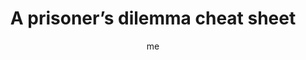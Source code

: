 ---
title      : "A prisoner’s dilemma cheat sheet"
author     : me
link       : https://medium.com/thinking-is-hard/a-prisoners-dilemma-cheat-sheet-4d85fe289d87?source=friends_link&sk=b09b06628ac083ff56ff5c322ffef1d6
one_liner  : "Because cooperation is hard."
image			 : 
piles			 : ['game-theory', 'project']
redirect 	 : true
---
